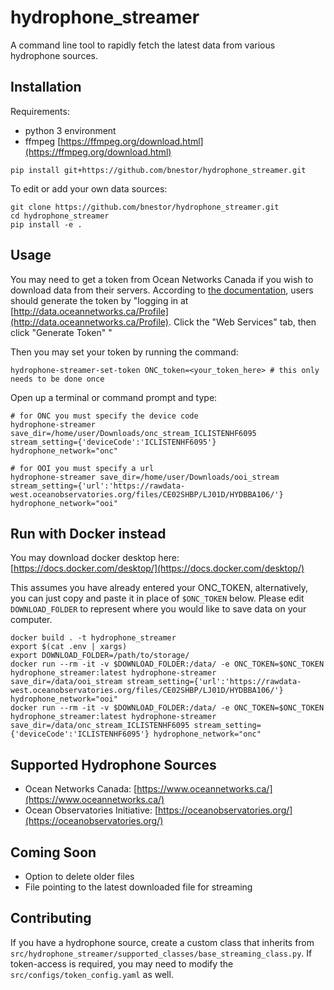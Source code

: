 # hydrophone_streamer
A command line tool to rapidly fetch the latest data from various hydrophone sources. 

## Installation
Requirements: 
- python 3 environment
- ffmpeg [https://ffmpeg.org/download.html](https://ffmpeg.org/download.html)

```pip install git+https://github.com/bnestor/hydrophone_streamer.git```

To edit or add your own data sources:

```
git clone https://github.com/bnestor/hydrophone_streamer.git
cd hydrophone_streamer
pip install -e .
```


## Usage
You may need to get a token from Ocean Networks Canada if you wish to download data from their servers. According to [the documentation](https://wiki.oceannetworks.ca/display/O2A/API+Reference), users should generate the token by "logging in at [http://data.oceannetworks.ca/Profile](http://data.oceannetworks.ca/Profile). Click the "Web Services" tab, then click "Generate Token" "

Then you may set your token by running the command:
```
hydrophone-streamer-set-token ONC_token=<your_token_here> # this only needs to be done once
```



Open up a terminal or command prompt and type:
```
# for ONC you must specify the device code
hydrophone-streamer save_dir=/home/user/Downloads/onc_stream_ICLISTENHF6095 stream_setting={'deviceCode':'ICLISTENHF6095'} hydrophone_network="onc"

# for OOI you must specify a url
hydrophone-streamer save_dir=/home/user/Downloads/ooi_stream stream_setting={'url':'https://rawdata-west.oceanobservatories.org/files/CE02SHBP/LJ01D/HYDBBA106/'} hydrophone_network="ooi"
```

## Run with Docker instead
You may download docker desktop here: [https://docs.docker.com/desktop/](https://docs.docker.com/desktop/)

This assumes you have already entered your ONC_TOKEN, alternatively, you can just copy and paste it in place of `$ONC_TOKEN` below.
Please edit `DOWNLOAD_FOLDER` to represent where you would like to save data on your computer.
```
docker build . -t hydrophone_streamer
export $(cat .env | xargs)
export DOWNLOAD_FOLDER=/path/to/storage/
docker run --rm -it -v $DOWNLOAD_FOLDER:/data/ -e ONC_TOKEN=$ONC_TOKEN hydrophone_streamer:latest hydrophone-streamer save_dir=/data/ooi_stream stream_setting={'url':'https://rawdata-west.oceanobservatories.org/files/CE02SHBP/LJ01D/HYDBBA106/'} hydrophone_network="ooi"
docker run --rm -it -v $DOWNLOAD_FOLDER:/data/ -e ONC_TOKEN=$ONC_TOKEN hydrophone_streamer:latest hydrophone-streamer save_dir=/data/onc_stream_ICLISTENHF6095 stream_setting={'deviceCode':'ICLISTENHF6095'} hydrophone_network="onc"
```

## Supported Hydrophone Sources
- Ocean Networks Canada: [https://www.oceannetworks.ca/](https://www.oceannetworks.ca/)
- Ocean Observatories Initiative: [https://oceanobservatories.org/](https://oceanobservatories.org/)

## Coming Soon
- Option to delete older files
- File pointing to the latest downloaded file for streaming

## Contributing
If you have a hydrophone source, create a custom class that inherits from `src/hydrophone_streamer/supported_classes/base_streaming_class.py`. If token-access is required, you may need to modify the `src/configs/token_config.yaml` as well.

